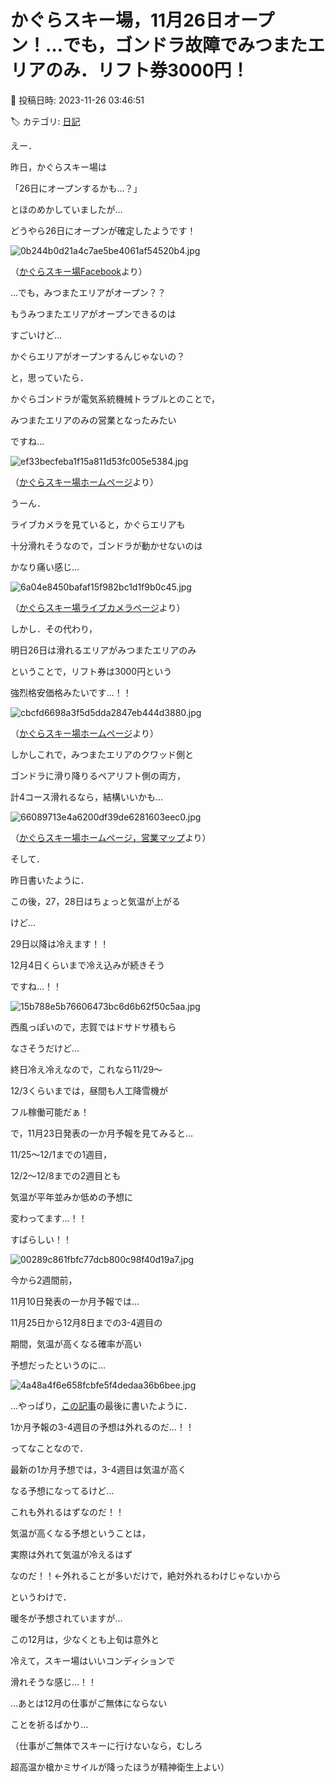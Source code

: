 # かぐらスキー場，11月26日オープン！…でも，ゴンドラ故障でみつまたエリアのみ．リフト券3000円！

📅 投稿日時: 2023-11-26 03:46:51

🏷️ カテゴリ: [日記](cc4b5682fb7b8b144980957a978653fb0.md)

えー．


昨日，かぐらスキー場は


「26日にオープンするかも…？」


とほのめかしていましたが…





どうやら26日にオープンが確定したようです！







![0b244b0d21a4c7ae5be4061af54520b4.jpg](images/0b244b0d21a4c7ae5be4061af54520b4.jpg)




（[かぐらスキー場Facebook](https://www.facebook.com/snowkagura/posts/pfbid02KuHutouaPj2AY1FKnqySqFWVxxhPw4a9gfitxs89buDzDayPnaTKSUZsQ8W926Ubl)より）





…でも，みつまたエリアがオープン？？


もうみつまたエリアがオープンできるのは


すごいけど…


かぐらエリアがオープンするんじゃないの？





と，思っていたら．


かぐらゴンドラが電気系統機械トラブルとのことで，


みつまたエリアのみの営業となったみたい


ですね…




![ef33becfeba1f15a811d53fc005e5384.jpg](images/ef33becfeba1f15a811d53fc005e5384.jpg)




（[かぐらスキー場ホームページ](https://www.princehotels.co.jp/ski/kagura/informations/2023winter_kagura_open/)より）





うーん．


ライブカメラを見ていると，かぐらエリアも


十分滑れそうなので，ゴンドラが動かせないのは


かなり痛い感じ…




![6a04e8450bafaf15f982bc1d1f9b0c45.jpg](images/6a04e8450bafaf15f982bc1d1f9b0c45.jpg)




（[かぐらスキー場ライブカメラページ](https://www.princehotels.co.jp/ski/kagura/livecamera/)より）





しかし．その代わり，


明日26日は滑れるエリアがみつまたエリアのみ


ということで，リフト券は3000円という


強烈格安価格みたいです…！！




![cbcfd6698a3f5d5dda2847eb444d3880.jpg](images/cbcfd6698a3f5d5dda2847eb444d3880.jpg)




（[かぐらスキー場ホームページ](https://www.princehotels.co.jp/ski/kagura/informations/2023winter_kagura_open/)より）





しかしこれで，みつまたエリアのクワッド側と


ゴンドラに滑り降りるペアリフト側の両方，


計4コース滑れるなら，結構いいかも…




![66089713e4a6200df39de6281603eec0.jpg](images/66089713e4a6200df39de6281603eec0.jpg)




（[かぐらスキー場ホームページ，営業マップ](https://www.princehotels.co.jp/file.jsp?id=408281)より）





そして．


昨日書いたように．


この後，27，28日はちょっと気温が上がる


けど…


29日以降は冷えます！！


12月4日くらいまで冷え込みが続きそう


ですね…！！




![15b788e5b76606473bc6d6b62f50c5aa.jpg](images/15b788e5b76606473bc6d6b62f50c5aa.jpg)







西風っぽいので，志賀ではドサドサ積もら


なさそうだけど…


終日冷え冷えなので，これなら11/29～


12/3くらいまでは，昼間も人工降雪機が


フル稼働可能だぁ！





で，11月23日発表の一か月予報を見てみると…


11/25～12/1までの1週目，


12/2～12/8までの2週目とも


気温が平年並みか低めの予想に


変わってます…！！


すばらしい！！




![00289c861fbfc77dcb800c98f40d19a7.jpg](images/00289c861fbfc77dcb800c98f40d19a7.jpg)







今から2週間前，


11月10日発表の一か月予報では…


11月25日から12月8日までの3-4週目の


期間，気温が高くなる確率が高い


予想だったというのに…




![4a48a4f6e658fcbfe5f4dedaa36b6bee.jpg](images/4a48a4f6e658fcbfe5f4dedaa36b6bee.jpg)







…やっぱり，[この記事](ef7315749c54794c48d562976955a8ad6.md)の最後に書いたように．


1か月予報の3-4週目の予想は外れるのだ…！！





ってなことなので．


最新の1か月予想では，3-4週目は気温が高く


なる予想になってるけど…


これも外れるはずなのだ！！


気温が高くなる予想ということは，


実際は外れて気温が冷えるはず


なのだ！！←外れることが多いだけで，絶対外れるわけじゃないから





というわけで．


暖冬が予想されていますが…


この12月は，少なくとも上旬は意外と


冷えて，スキー場はいいコンディションで


滑れそうな感じ…！！





…あとは12月の仕事がご無体にならない


ことを祈るばかり…


（仕事がご無体でスキーに行けないなら，むしろ


超高温か槍かミサイルが降ったほうが精神衛生上よい）
